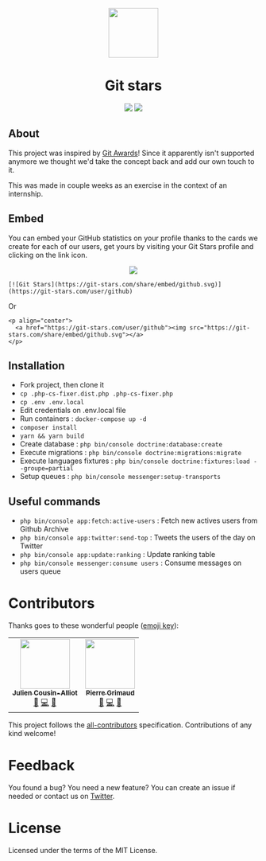 <p align="center">
    <img width="100" src="https://user-images.githubusercontent.com/1866496/123269537-5f90b480-d4ff-11eb-9c71-ea0c5b6365d4.png"/>
</p>

<h1 align="center">Git stars</h1>

<p align="center">
    <img src="https://img.shields.io/static/v1?label=php&message=%3E=8&color=blue">

<!-- ALL-CONTRIBUTORS-BADGE:START - Do not remove or modify this section -->
<img src='https://img.shields.io/badge/all_contributors-2-orange.svg'/>
<!-- ALL-CONTRIBUTORS-BADGE:END -->
    
</p>

## About

This project was inspired by [Git Awards](http://git-awards.com)!
Since it apparently isn't supported anymore we thought we'd take the concept back and add our own touch to it.

This was made in couple weeks as an exercise in the context of an internship.

## Embed

You can embed your GitHub statistics on your profile thanks to the cards we create for each of our users, get yours by visiting your Git Stars profile and clicking on the link icon.

<p align="center">
    <img src="https://git-stars.com/share/embed/github.svg">
</p>

```
[![Git Stars](https://git-stars.com/share/embed/github.svg)](https://git-stars.com/user/github)
```

Or 

```
<p align="center">
  <a href="https://git-stars.com/user/github"><img src="https://git-stars.com/share/embed/github.svg"></a>
</p>
```

## Installation

- Fork project, then clone it
- `cp .php-cs-fixer.dist.php .php-cs-fixer.php`
- `cp .env .env.local`
- Edit credentials on .env.local file
- Run containers : `docker-compose up -d`
- `composer install`
- `yarn && yarn build`
- Create database : `php bin/console doctrine:database:create`
- Execute migrations : `php bin/console doctrine:migrations:migrate`
- Execute languages fixtures : `php bin/console doctrine:fixtures:load --groupe=partial`
- Setup queues : `php bin/console messenger:setup-transports`

## Useful commands

- `php bin/console app:fetch:active-users` : Fetch new actives users from Github Archive
- `php bin/console app:twitter:send-top` : Tweets the users of the day on Twitter
- `php bin/console app:update:ranking` : Update ranking table
- `php bin/console messenger:consume users` : Consume messages on users queue

# Contributors

Thanks goes to these wonderful people ([emoji key](https://allcontributors.org/docs/en/emoji-key)):

<!-- ALL-CONTRIBUTORS-LIST:START - Do not remove or modify this section -->
<!-- prettier-ignore-start -->
<!-- markdownlint-disable -->
<table>
  <tr>
    <td align="center"><a href="https://www.nispeon.tk"><img src="https://avatars.githubusercontent.com/u/37938250?v=4?s=100" width="100px;" alt=""/><br /><sub><b>Julien Cousin-Alliot</b></sub></a><br /><a href="#ideas-Nispeon" title="Ideas, Planning, & Feedback">🤔</a> <a href="https://github.com/pgrimaud/git-stars/commits?author=Nispeon" title="Code">💻</a> <a href="https://github.com/pgrimaud/git-stars/commits?author=Nispeon" title="Documentation">📖</a></td>
    <td align="center"><a href="https://github.com/pgrimaud"><img src="https://avatars.githubusercontent.com/u/1866496?v=4?s=100" width="100px;" alt=""/><br /><sub><b>Pierre Grimaud</b></sub></a><br /><a href="#ideas-pgrimaud" title="Ideas, Planning, & Feedback">🤔</a> <a href="https://github.com/pgrimaud/git-stars/commits?author=pgrimaud" title="Code">💻</a> <a href="https://github.com/pgrimaud/git-stars/commits?author=pgrimaud" title="Documentation">📖</a></td>
  </tr>
</table>

<!-- markdownlint-restore -->
<!-- prettier-ignore-end -->

<!-- ALL-CONTRIBUTORS-LIST:END -->

This project follows the [all-contributors](https://github.com/all-contributors/all-contributors) specification. Contributions of any kind welcome!

# Feedback

You found a bug? You need a new feature? You can create an issue if needed or contact us on [Twitter](https://twitter.com/pgrimaud_).

# License

Licensed under the terms of the MIT License.